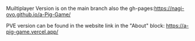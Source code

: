 Muiltiplayer Version is on the main branch also the gh-pages:https://nagi-ovo.github.io/a-Pig-Game/

PVE version can be found in the website link in the "About" block:
https://a-pig-game.vercel.app/
